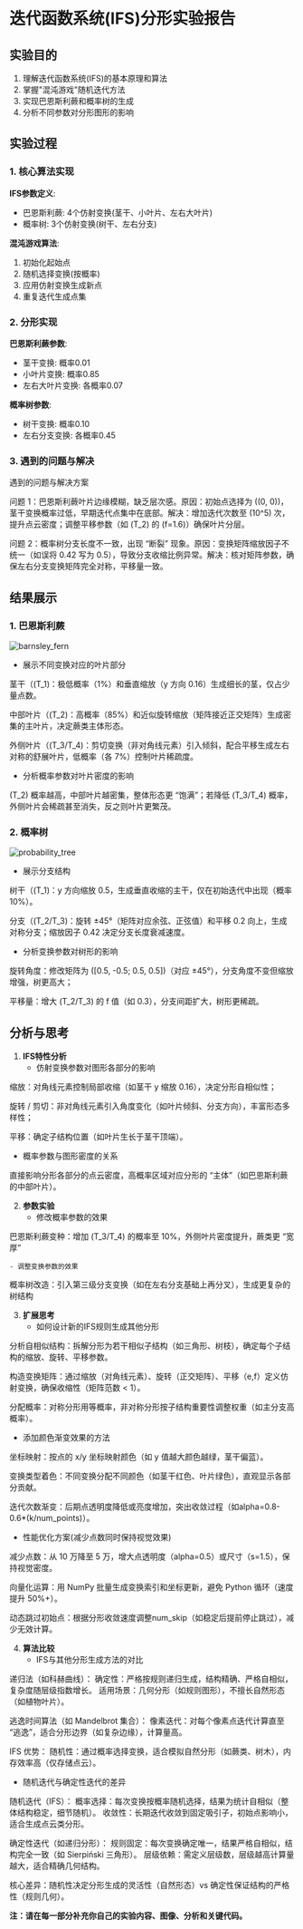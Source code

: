 # 迭代函数系统(IFS)分形实验报告

## 实验目的

1. 理解迭代函数系统(IFS)的基本原理和算法
2. 掌握"混沌游戏"随机迭代方法
3. 实现巴恩斯利蕨和概率树的生成
4. 分析不同参数对分形图形的影响

## 实验过程

### 1. 核心算法实现

**IFS参数定义**:
- 巴恩斯利蕨: 4个仿射变换(茎干、小叶片、左右大叶片)
- 概率树: 3个仿射变换(树干、左右分支)

**混沌游戏算法**:
1. 初始化起始点
2. 随机选择变换(按概率)
3. 应用仿射变换生成新点
4. 重复迭代生成点集

### 2. 分形实现

**巴恩斯利蕨参数**:
- 茎干变换: 概率0.01
- 小叶片变换: 概率0.85
- 左右大叶片变换: 各概率0.07

**概率树参数**:
- 树干变换: 概率0.10
- 左右分支变换: 各概率0.45

### 3. 遇到的问题与解决

遇到的问题与解决方案

问题 1：巴恩斯利蕨叶片边缘模糊，缺乏层次感。原因：初始点选择为 \((0, 0)\)，茎干变换概率过低，早期迭代点集中在底部。解决：增加迭代次数至 \(10^5\) 次，提升点云密度；调整平移参数（如 \(T_2\) 的 \(f=1.6\)）确保叶片分层。

问题 2：概率树分支长度不一致，出现 “断裂” 现象。原因：变换矩阵缩放因子不统一（如误将 0.42 写为 0.5），导致分支收缩比例异常。解决：核对矩阵参数，确保左右分支变换矩阵完全对称，平移量一致。

## 结果展示

### 1. 巴恩斯利蕨
![barnsley_fern](https://github.com/user-attachments/assets/9b4f686f-ab8e-4e77-82e0-5134f564dc1d)

- 展示不同变换对应的叶片部分

茎干（\(T_1\)：极低概率（1%）和垂直缩放（y 方向 0.16）生成细长的茎，仅占少量点数。

中部叶片（\(T_2\)：高概率（85%）和近似旋转缩放（矩阵接近正交矩阵）生成密集的主叶片，决定蕨类主体形态。

外侧叶片（\(T_3/T_4\)：剪切变换（非对角线元素）引入倾斜，配合平移生成左右对称的舒展叶片，低概率（各 7%）控制叶片稀疏度。

- 分析概率参数对叶片密度的影响

\(T_2\) 概率越高，中部叶片越密集，整体形态更 “饱满”；若降低 \(T_3/T_4\) 概率，外侧叶片会稀疏甚至消失，反之则叶片更繁茂。

### 2. 概率树 
![probability_tree](https://github.com/user-attachments/assets/02c27fa7-cbf3-4f42-b17d-1861441246ea)

- 展示分支结构

树干（\(T_1\)：y 方向缩放 0.5，生成垂直收缩的主干，仅在初始迭代中出现（概率 10%）。

分支（\(T_2/T_3\)：旋转 ±45°（矩阵对应余弦、正弦值）和平移 0.2 向上，生成对称分支；缩放因子 0.42 决定分支长度衰减速度。

- 分析变换参数对树形的影响

旋转角度：修改矩阵为 \([0.5, -0.5; 0.5, 0.5]\)（对应 ±45°），分支角度不变但缩放增强，树更高大；

平移量：增大 \(T_2/T_3\) 的 f 值（如 0.3），分支间距扩大，树形更稀疏。

## 分析与思考

1. **IFS特性分析**
   - 仿射变换参数对图形各部分的影响

缩放：对角线元素控制局部收缩（如茎干 y 缩放 0.16），决定分形自相似性；

旋转 / 剪切：非对角线元素引入角度变化（如叶片倾斜、分支方向），丰富形态多样性；

平移：确定子结构位置（如叶片生长于茎干顶端）。

   - 概率参数与图形密度的关系

直接影响分形各部分的点云密度，高概率区域对应分形的 “主体”（如巴恩斯利蕨的中部叶片）。

2. **参数实验**
   - 修改概率参数的效果

巴恩斯利蕨变种：增加 \(T_3/T_4\) 的概率至 10%，外侧叶片密度提升，蕨类更 “宽厚”

    - 调整变换参数的效果

概率树改造：引入第三级分支变换（如在左右分支基础上再分叉），生成更复杂的树结构

3. **扩展思考**
   - 如何设计新的IFS规则生成其他分形

分析自相似结构：拆解分形为若干相似子结构（如三角形、树枝），确定每个子结构的缩放、旋转、平移参数。

构造变换矩阵：通过缩放（对角线元素）、旋转（正交矩阵）、平移（e,f）定义仿射变换，确保收缩性（矩阵范数 < 1）。

分配概率：对称分形用等概率，非对称分形按子结构重要性调整权重（如主分支高概率）。

   - 添加颜色渐变效果的方法

坐标映射：按点的 x/y 坐标映射颜色（如 y 值越大颜色越绿，茎干偏蓝）。

变换类型着色：不同变换分配不同颜色（如茎干红色、叶片绿色），直观显示各部分贡献。

迭代次数渐变：后期点透明度降低或亮度增加，突出收敛过程（如alpha=0.8-0.6*(k/num_points)）。

   - 性能优化方案(减少点数同时保持视觉效果)

减少点数：从 10 万降至 5 万，增大点透明度（alpha=0.5）或尺寸（s=1.5），保持视觉密度。

向量化运算：用 NumPy 批量生成变换索引和坐标更新，避免 Python 循环（速度提升 50%+）。

动态跳过初始点：根据分形收敛速度调整num_skip（如稳定后提前停止跳过），减少无效计算。

4. **算法比较**
   - IFS与其他分形生成方法的对比

递归法（如科赫曲线）：
确定性：严格按规则递归生成，结构精确、严格自相似，复杂度随层级指数增长。
适用场景：几何分形（如规则图形），不擅长自然形态（如植物叶片）。

逃逸时间算法（如 Mandelbrot 集合）：
像素迭代：对每个像素点迭代计算直至 “逃逸”，适合分形边界（如复杂边缘），计算量高。

IFS 优势：
随机性：通过概率选择变换，适合模拟自然分形（如蕨类、树木），内存效率高（仅存储点云）。

   - 随机迭代与确定性迭代的差异

随机迭代（IFS）：
概率选择：每次变换按概率随机选择，结果为统计自相似（整体结构稳定，细节随机）。
收敛性：长期迭代收敛到固定吸引子，初始点影响小，适合生成点云类分形。

确定性迭代（如递归分形）：
规则固定：每次变换确定唯一，结果严格自相似，结构完全一致（如 Sierpiński 三角形）。
层级依赖：需定义层级数，层级越高计算量越大，适合精确几何结构。

核心差异：随机性决定分形生成的灵活性（自然形态）vs 确定性保证结构的严格性（规则几何）。

**注：请在每一部分补充你自己的实验内容、图像、分析和关键代码。**
